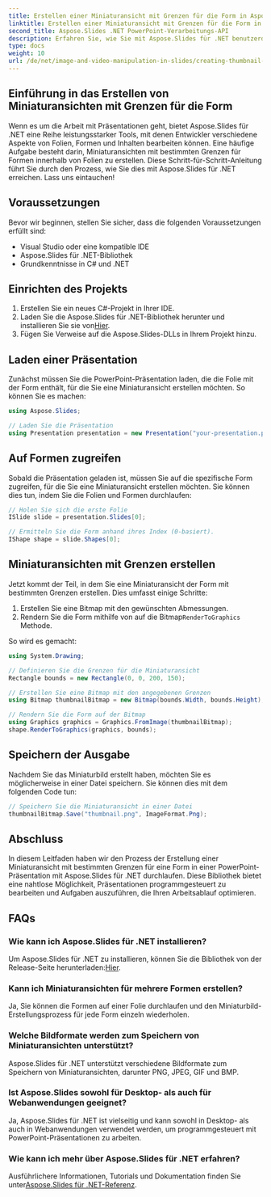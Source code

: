 ```yaml
---
title: Erstellen einer Miniaturansicht mit Grenzen für die Form in Aspose.Slides
linktitle: Erstellen einer Miniaturansicht mit Grenzen für die Form in Aspose.Slides
second_title: Aspose.Slides .NET PowerPoint-Verarbeitungs-API
description: Erfahren Sie, wie Sie mit Aspose.Slides für .NET benutzerdefinierte Miniaturansichten für Formen in PowerPoint-Präsentationen erstellen. Diese Schritt-für-Schritt-Anleitung enthält Beispiele für Quellcode und behandelt das Laden von Präsentationen, den Zugriff auf Formen, das Definieren von Miniaturbildgrenzen, das Rendern, Speichern und mehr.
type: docs
weight: 10
url: /de/net/image-and-video-manipulation-in-slides/creating-thumbnail-bounds-shape/
---
```


## Einführung in das Erstellen von Miniaturansichten mit Grenzen für die Form

Wenn es um die Arbeit mit Präsentationen geht, bietet Aspose.Slides für .NET eine Reihe leistungsstarker Tools, mit denen Entwickler verschiedene Aspekte von Folien, Formen und Inhalten bearbeiten können. Eine häufige Aufgabe besteht darin, Miniaturansichten mit bestimmten Grenzen für Formen innerhalb von Folien zu erstellen. Diese Schritt-für-Schritt-Anleitung führt Sie durch den Prozess, wie Sie dies mit Aspose.Slides für .NET erreichen. Lass uns eintauchen!

## Voraussetzungen

Bevor wir beginnen, stellen Sie sicher, dass die folgenden Voraussetzungen erfüllt sind:

- Visual Studio oder eine kompatible IDE
- Aspose.Slides für .NET-Bibliothek
- Grundkenntnisse in C# und .NET

## Einrichten des Projekts

1. Erstellen Sie ein neues C#-Projekt in Ihrer IDE.
2.  Laden Sie die Aspose.Slides für .NET-Bibliothek herunter und installieren Sie sie von[Hier](https://releases.aspose.com/slides/net/).
3. Fügen Sie Verweise auf die Aspose.Slides-DLLs in Ihrem Projekt hinzu.

## Laden einer Präsentation

Zunächst müssen Sie die PowerPoint-Präsentation laden, die die Folie mit der Form enthält, für die Sie eine Miniaturansicht erstellen möchten. So können Sie es machen:

```csharp
using Aspose.Slides;

// Laden Sie die Präsentation
using Presentation presentation = new Presentation("your-presentation.pptx");
```

## Auf Formen zugreifen

Sobald die Präsentation geladen ist, müssen Sie auf die spezifische Form zugreifen, für die Sie eine Miniaturansicht erstellen möchten. Sie können dies tun, indem Sie die Folien und Formen durchlaufen:

```csharp
// Holen Sie sich die erste Folie
ISlide slide = presentation.Slides[0];

// Ermitteln Sie die Form anhand ihres Index (0-basiert).
IShape shape = slide.Shapes[0];
```

## Miniaturansichten mit Grenzen erstellen

Jetzt kommt der Teil, in dem Sie eine Miniaturansicht der Form mit bestimmten Grenzen erstellen. Dies umfasst einige Schritte:

1. Erstellen Sie eine Bitmap mit den gewünschten Abmessungen.
2.  Rendern Sie die Form mithilfe von auf die Bitmap`RenderToGraphics` Methode.

So wird es gemacht:

```csharp
using System.Drawing;

// Definieren Sie die Grenzen für die Miniaturansicht
Rectangle bounds = new Rectangle(0, 0, 200, 150);

// Erstellen Sie eine Bitmap mit den angegebenen Grenzen
using Bitmap thumbnailBitmap = new Bitmap(bounds.Width, bounds.Height);

// Rendern Sie die Form auf der Bitmap
using Graphics graphics = Graphics.FromImage(thumbnailBitmap);
shape.RenderToGraphics(graphics, bounds);
```

## Speichern der Ausgabe

Nachdem Sie das Miniaturbild erstellt haben, möchten Sie es möglicherweise in einer Datei speichern. Sie können dies mit dem folgenden Code tun:

```csharp
// Speichern Sie die Miniaturansicht in einer Datei
thumbnailBitmap.Save("thumbnail.png", ImageFormat.Png);
```

## Abschluss

In diesem Leitfaden haben wir den Prozess der Erstellung einer Miniaturansicht mit bestimmten Grenzen für eine Form in einer PowerPoint-Präsentation mit Aspose.Slides für .NET durchlaufen. Diese Bibliothek bietet eine nahtlose Möglichkeit, Präsentationen programmgesteuert zu bearbeiten und Aufgaben auszuführen, die Ihren Arbeitsablauf optimieren.

## FAQs

### Wie kann ich Aspose.Slides für .NET installieren?

 Um Aspose.Slides für .NET zu installieren, können Sie die Bibliothek von der Release-Seite herunterladen:[Hier](https://releases.aspose.com/slides/net/).

### Kann ich Miniaturansichten für mehrere Formen erstellen?

Ja, Sie können die Formen auf einer Folie durchlaufen und den Miniaturbild-Erstellungsprozess für jede Form einzeln wiederholen.

### Welche Bildformate werden zum Speichern von Miniaturansichten unterstützt?

Aspose.Slides für .NET unterstützt verschiedene Bildformate zum Speichern von Miniaturansichten, darunter PNG, JPEG, GIF und BMP.

### Ist Aspose.Slides sowohl für Desktop- als auch für Webanwendungen geeignet?

Ja, Aspose.Slides für .NET ist vielseitig und kann sowohl in Desktop- als auch in Webanwendungen verwendet werden, um programmgesteuert mit PowerPoint-Präsentationen zu arbeiten.

### Wie kann ich mehr über Aspose.Slides für .NET erfahren?

 Ausführlichere Informationen, Tutorials und Dokumentation finden Sie unter[Aspose.Slides für .NET-Referenz](https://reference.aspose.com/slides/net/).